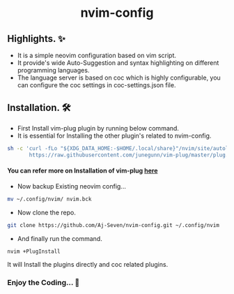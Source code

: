 <h1 align="center"> nvim-config </h1>

## Highlights. ✨
- It is a simple neovim configuration based on vim script.
- It provide's wide Auto-Suggestion and syntax highlighting on different programming languages.
- The language server is based on coc which is highly configurable, you can configure the coc settings in coc-settings.json file.

## Installation. 🛠️


- First Install vim-plug plugin by running below command.
- It is essential for Installing the other plugin's related to nvim-config.
``` bash
sh -c 'curl -fLo "${XDG_DATA_HOME:-$HOME/.local/share}"/nvim/site/autoload/plug.vim --create-dirs \
       https://raw.githubusercontent.com/junegunn/vim-plug/master/plug.vim'
```
#### You can refer more on Installation of vim-plug [here](https://github.com/junegunn/vim-plug#installation)

- Now backup Existing neovim config...
``` bash
mv ~/.config/nvim/ nvim.bck
```
- Now clone the repo.
``` bash
git clone https://github.com/Aj-Seven/nvim-config.git ~/.config/nvim
```

- And finally run the command.
``` bash
nvim +PlugInstall
```
<p> It will Install the plugins directly and coc related plugins. </p>

### Enjoy the Coding... 🥳

